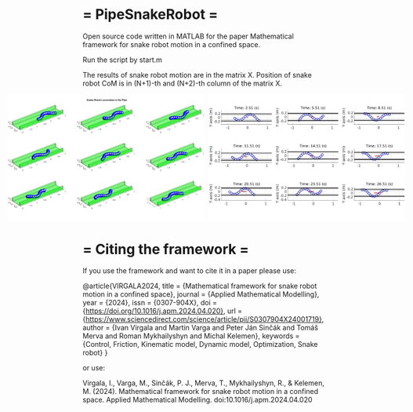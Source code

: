 = PipeSnakeRobot =
==================

Open source code written in MATLAB for the paper Mathematical framework for snake robot motion in a confined space.

Run the script by start.m

The results of snake robot motion are in the matrix X. Position of snake robot CoM is in (N+1)-th and (N+2)-th column of the matrix X.

<div style="display: flex; justify-content: center; gap: 10px;">
  <img src="images/animationModified.jpg" alt="Robot 1" width="400">
  <img src="images/locomotion2D_Walls_coulomb_015_025Modified.jpg" alt="Robot 2" width="400">
</div>

= Citing the framework =
========================
If you use the framework and want to cite it in a paper please use:

@article{VIRGALA2024,
title = {Mathematical framework for snake robot motion in a confined space},
journal = {Applied Mathematical Modelling},
year = {2024},
issn = {0307-904X},
doi = {https://doi.org/10.1016/j.apm.2024.04.020},
url = {https://www.sciencedirect.com/science/article/pii/S0307904X24001719},
author = {Ivan Virgala and Martin Varga and Peter Ján Sinčák and Tomáš Merva and Roman Mykhailyshyn and Michal Kelemen},
keywords = {Control, Friction, Kinematic model, Dynamic model, Optimization, Snake robot}
}

or use:

Virgala, I., Varga, M., Sinčák, P. J., Merva, T., Mykhailyshyn, R., & Kelemen, M. (2024). Mathematical framework for snake robot motion in a confined space. Applied Mathematical Modelling. doi:10.1016/j.apm.2024.04.020
